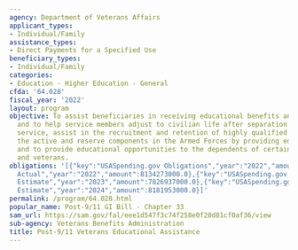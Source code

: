 ```yaml
---
agency: Department of Veterans Affairs
applicant_types:
- Individual/Family
assistance_types:
- Direct Payments for a Specified Use
beneficiary_types:
- Individual/Family
categories:
- Education - Higher Education - General
cfda: '64.028'
fiscal_year: '2022'
layout: program
objective: To assist beneficiaries in receiving educational benefits and training
  and to help service members adjust to civilian life after separation from military
  service, assist in the recruitment and retention of highly qualified personnel in
  the active and reserve components in the Armed Forces by providing education benefits,
  and to provide educational opportunities to the dependents of certain service members
  and veterans.
obligations: '[{"key":"USASpending.gov Obligations","year":"2022","amount":8405532675.0},{"key":"SAM.gov
  Actual","year":"2022","amount":8134273000.0},{"key":"USASpending.gov Obligations","year":"2023","amount":6372712534.0},{"key":"SAM.gov
  Estimate","year":"2023","amount":7826937000.0},{"key":"USASpending.gov Obligations","year":"2024","amount":0.0},{"key":"SAM.gov
  Estimate","year":"2024","amount":8181953000.0}]'
permalink: /program/64.028.html
popular_name: Post-9/11 GI Bill - Chapter 33
sam_url: https://sam.gov/fal/eee1d547f3c74f258e0f20d81cf0af36/view
sub-agency: Veterans Benefits Administration
title: Post-9/11 Veterans Educational Assistance
---
```

